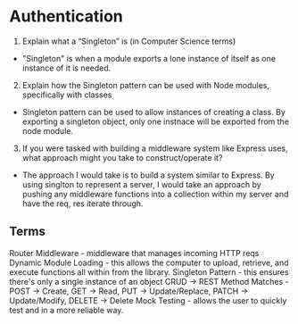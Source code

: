 # Authentication
1. Explain what a “Singleton” is (in Computer Science terms)
- "Singleton" is when a module exports a lone instance of itself as one instance of it is needed. 
2. Explain how the Singleton pattern can be used with Node modules, specifically with classes
- Singleton pattern can be used to allow instances of creating a class. By exporting a singleton object, only one instnace will be exported from the node module.
3. If you were tasked with building a middleware system like Express uses, what approach might you take to construct/operate it?
- The approach I would take is to build a system similar to Express. By using singlton to represent a server, I would take an approach by pushing any middleware functions into a collection within my server and have the req, res iterate through. 
## Terms
Router Middleware - middleware that manages incoming HTTP reqs
Dynamic Module Loading - this allows the computer to upload, retrieve, and execute functions all within from the library. 
Singleton Pattern - this ensures there's only a single instance of an object
CRUD -> REST Method Matches - POST -> Create, GET -> Read, PUT -> Update/Replace, PATCH -> Update/Modify, DELETE -> Delete
Mock Testing - allows the user to quickly test and in a more reliable way.
